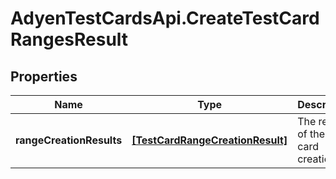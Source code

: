 # AdyenTestCardsApi.CreateTestCardRangesResult

## Properties

Name | Type | Description | Notes
------------ | ------------- | ------------- | -------------
**rangeCreationResults** | [**[TestCardRangeCreationResult]**](TestCardRangeCreationResult.md) | The results of the test card creation. | 


